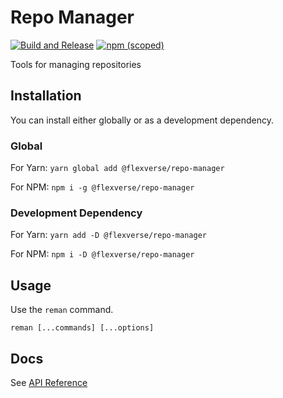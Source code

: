 # Repo Manager

[![Build and Release](https://github.com/amirmohsen/repo-manager/actions/workflows/main-build-release.yaml/badge.svg)](https://github.com/amirmohsen/repo-manager/actions/workflows/main-build-release.yaml) [![npm (scoped)](https://img.shields.io/npm/v/@flexverse/repo-manager)](https://www.npmjs.com/package/@flexverse/repo-manager)

Tools for managing repositories

## Installation

You can install either globally or as a development dependency.

### Global

For Yarn: `yarn global add @flexverse/repo-manager`

For NPM: `npm i -g @flexverse/repo-manager`

### Development Dependency

For Yarn: `yarn add -D @flexverse/repo-manager`

For NPM: `npm i -D @flexverse/repo-manager`

## Usage

Use the `reman` command.

```
reman [...commands] [...options]
```

## Docs

See [API Reference](https://github.com/amirmohsen/repo-manager/blob/main/docs/api-reference.md)
